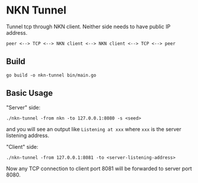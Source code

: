 # NKN Tunnel

Tunnel tcp through NKN client. Neither side needs to have public IP address.

```
peer <--> TCP <--> NKN client <--> NKN client <--> TCP <--> peer
```

## Build

```shell
go build -o nkn-tunnel bin/main.go
```

## Basic Usage

"Server" side:

```shell
./nkn-tunnel -from nkn -to 127.0.0.1:8080 -s <seed>
```

and you will see an output like `Listening at xxx` where `xxx` is the server
listening address.

"Client" side:

```shell
./nkn-tunnel -from 127.0.0.1:8081 -to <server-listening-address>
```

Now any TCP connection to client port 8081 will be forwarded to server port
8080.
